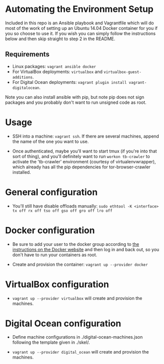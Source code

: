 Automating the Environment Setup
===============

Included in this repo is an Ansible playbook and Vagrantfile which will do most
of the work of setting up an Ubuntu 14.04 Docker container for you if you so
choose to use it. If you wish you can simply follow the instructions below and
then skip straight to step 2 in the README.

Requirements
---------------
* Linux packages: `vagrant ansible docker`
* For VirtualBox deployments: `virtualbox` and `virtualbox-guest-additions`.
* For Digital Ocean deployments: `vagrant plugin install vagrant-digitalocean`.

Note you can also install ansible with pip, but note pip does not sign packages
and you probably don't want to run unsigned code as root.

Usage
=====
* SSH into a machine: `vagrant ssh`.
If there are several machines, append the name of the one you want to use.

* Once authenticated, maybe you'll want to start tmux (if you're into that sort
of thing), and you'll definitely want to run `workon tb-crawler` to activate
the 'tb-crawler' environment (courtesy of virtualenvwrapper), which already
has all the pip dependencies for tor-browser-crawler installed.

General configuration
=======================
* You'll still have disable offloads manually:
`sudo ethtool -K <interface> tx off rx off tso off gso off gro off lro off`

Docker configuration
=====================

* Be sure to add your user to the docker group according to [the instructions on
the Docker website](https://docs.docker.com/engine/installation/linux/) and
then log in and back out, so you don't have to run your containers as root.

* Create and provision the container: `vagrant up --provider docker`

VirtualBox configuration
==========================
* `vagrant up --provider virtualbox` will create and provision the machines.

Digital Ocean configuration
=============================
* Define machine configurations in ./digital-ocean-machines.json
  following the template given in ./skel/.

* `vagrant up --provider digital_ocean` will create and provision the machines.

